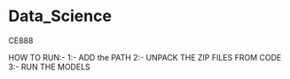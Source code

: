 # Data_Science
CE888

HOW TO RUN:-
1:- ADD the PATH
2:- UNPACK THE ZIP FILES FROM CODE
3:- RUN THE MODELS
